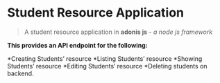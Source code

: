 # Student Resource Application


> A student resource application in **adonis js** - _*a node js framework*_

****This provides an API endpoint for the following:****

*Creating Students’ resource
*Listing Students’ resource
*Showing Students’ resource
*Editing Students’ resource
*Deleting students on backend.
